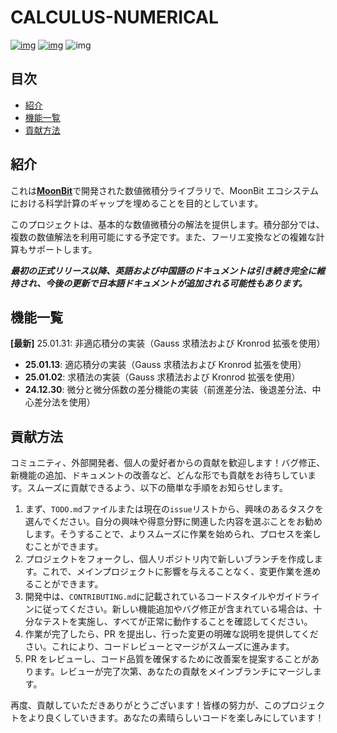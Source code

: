 # CALCULUS-NUMERICAL

[![img](https://img.shields.io/badge/Maintainer-KCN--judu-pink)](https://github.com/KCN-judu) [![img](https://img.shields.io/badge/License-MIT-blue)](https://github.com/Luna-Flow/calculus-numerical/blob/main/LICENSE) ![img](https://img.shields.io/badge/State-active-success)

## 目次

- [紹介](#紹介)
- [機能一覧](#機能一覧)
- [貢献方法](#貢献方法)

## 紹介

これは[**MoonBit**](https://www.moonbitlang.cn/)で開発された数値微積分ライブラリで、MoonBit エコシステムにおける科学計算のギャップを埋めることを目的としています。

このプロジェクトは、基本的な数値微積分の解法を提供します。積分部分では、複数の数値解法を利用可能にする予定です。また、フーリエ変換などの複雑な計算もサポートします。

**_最初の正式リリース以降、英語および中国語のドキュメントは引き続き完全に維持され、今後の更新で日本語ドキュメントが追加される可能性もあります。_**

## 機能一覧

**[最新]** 25.01.31: 非適応積分の実装（Gauss 求積法および Kronrod 拡張を使用）

- **25.01.13**: 適応積分の実装（Gauss 求積法および Kronrod 拡張を使用）
- **25.01.02**: 求積法の実装（Gauss 求積法および Kronrod 拡張を使用）
- **24.12.30**: 微分と微分係数の差分機能の実装（前進差分法、後退差分法、中心差分法を使用）

## 貢献方法

コミュニティ、外部開発者、個人の愛好者からの貢献を歓迎します！バグ修正、新機能の追加、ドキュメントの改善など、どんな形でも貢献をお待ちしています。スムーズに貢献できるよう、以下の簡単な手順をお知らせします。

1. まず、`TODO.md`ファイルまたは現在の`issue`リストから、興味のあるタスクを選んでください。自分の興味や得意分野に関連した内容を選ぶことをお勧めします。そうすることで、よりスムーズに作業を始められ、プロセスを楽しむことができます。
2. プロジェクトをフォークし、個人リポジトリ内で新しいブランチを作成します。これで、メインプロジェクトに影響を与えることなく、変更作業を進めることができます。
3. 開発中は、`CONTRIBUTING.md`に記載されているコードスタイルやガイドラインに従ってください。新しい機能追加やバグ修正が含まれている場合は、十分なテストを実施し、すべてが正常に動作することを確認してください。
4. 作業が完了したら、PR を提出し、行った変更の明確な説明を提供してください。これにより、コードレビューとマージがスムーズに進みます。
5. PR をレビューし、コード品質を確保するために改善案を提案することがあります。レビューが完了次第、あなたの貢献をメインブランチにマージします。

再度、貢献していただきありがとうございます！皆様の努力が、このプロジェクトをより良くしていきます。あなたの素晴らしいコードを楽しみにしています！

